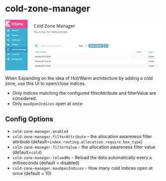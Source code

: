 # cold-zone-manager

![screenshot](https://raw.githubusercontent.com/PhaedrusTheGreek/cold-zone-manager/master/ss.png)

When Expanding on the idea of Hot/Warm architecture by adding a cold zone, use this UI to open/close indices.
- Only indices matching the configured filterAttribute and filterValue are considered.
- Only `maxOpenIndices` open at once

## Config Options

- `cold-zone-manager.enabled` 
- `cold-zone-manager.filterAttribute` - the allocation awareness filter attribute (default=`index.routing.allocation.require.box_type`)
- `cold-zone-manager.filterValue` - the allocation awareness filter value (default=`cold`)
- `cold-zone-manager.reloadMs` - Reload the data automatically every x milliseconds (default = disabled)
- `cold-zone-manager.maxOpenIndices` - How many cold indices open at once (default = 10) 

